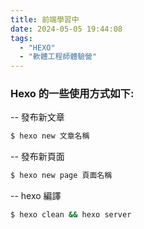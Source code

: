 ```yaml
---
title: 前端學習中
date: 2024-05-05 19:44:08
tags:
  - "HEXO"
  - "軟體工程師體驗營"
---
```


### Hexo 的一些使用方式如下:

-- 發布新文章

```bash
$ hexo new 文章名稱
```

-- 發布新頁面

```bash
$ hexo new page 頁面名稱
```

-- hexo 編譯

```bash
$ hexo clean && hexo server
```
